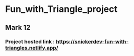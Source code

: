 # Fun_with_Triangle_project

## Mark 12
### Project hosted link : https://snickerdev-fun-with-triangles.netlify.app/
